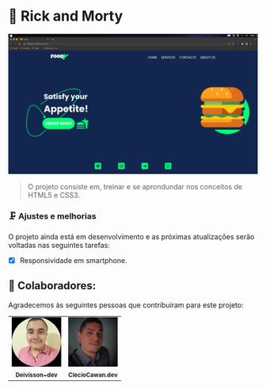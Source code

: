 # 🍔 Rick and Morty

<img src="/img/image.png"/>

> O projeto consiste em, treinar e se aprondundar nos conceitos de HTML5 e CSS3.

### 🗜️ Ajustes e melhorias

O projeto ainda está em desenvolvimento e as próximas atualizações serão voltadas nas seguintes tarefas:

- [x] Responsividade em smartphone.

## 🤝 Colaboradores:

Agradecemos às seguintes pessoas que contribuíram para este projeto:

<table>
  <tr>
    <td align="center">
      <a href="https://github.com/Deivisson-dev">
        <img src="/img/WhatsApp Image 2023-05-14 at 23.11.23.jpeg" width="100px;" alt="image-deivisson-github"><br>
        <sub>
          <b>Deivisson-dev</b>
        </sub>
      </a>
    </td>
    <td align="center">
      <a href="https://github.com/ClecioCawan.dev">
        <img src="/img/121512079.jpeg" width="100px;" alt="image-clecio-github"><br>
        <sub>
          <b>ClecioCawan.dev</b>
        </sub>
      </a>
    </td>
  </tr>
</table>
